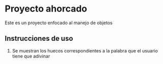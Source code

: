# Proyecto ahorcado

Este es un proyecto enfocado al manejo de objetos
## Instrucciones de uso

1. Se muestran los huecos correspondientes a la palabra que el usuario tiene que adivinar
